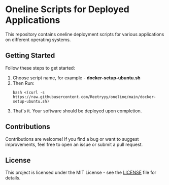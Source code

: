 # Oneline Scripts for Deployed Applications

This repository contains oneline deployment scripts for various applications on different operating systems.

## Getting Started

Follow these steps to get started:

1. Choose script name, for example - **docker-setup-ubuntu.sh**
2. Then Run:
    ```
    bash <(curl -s https://raw.githubusercontent.com/Reetryyy/oneline/main/docker-setup-ubuntu.sh)   
    ```
3. That's it. Your software should be deployed upon completion. 


## Contributions

Contributions are welcome! If you find a bug or want to suggest improvements, feel free to open an issue or submit a pull request.

## License

This project is licensed under the MIT License - see the [LICENSE](LICENSE) file for details.



